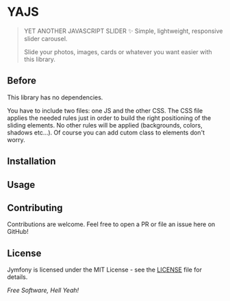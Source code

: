 # YAJS

>YET ANOTHER JAVASCRIPT SLIDER ✨ Simple, lightweight, responsive slider carousel. 
>
>Slide your photos, images, cards or whatever you want easier with this library.


## Before
This library has no dependencies. 

You have to include two files: one JS and the other CSS. 
The CSS file applies the needed rules just in order to build the right positioning of the sliding elements.
No other rules will be applied (backgrounds, colors, shadows etc...).
Of course you can add cutom class to elements don't worry.


## Installation


## Usage


## Contributing
Contributions are welcome. Feel free to open a PR or file an issue here on GitHub!


## License
Jymfony is licensed under the MIT License - see the [LICENSE](https://github.com/stefano-rainieri/yajs/blob/master/LICENSE) file for details.


*Free Software, Hell Yeah!*
